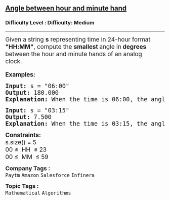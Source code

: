 <h2><a href="https://www.geeksforgeeks.org/problems/angle-between-hour-and-minute-hand0545/1">Angle between hour and minute hand</a></h2><h3>Difficulty Level : Difficulty: Medium</h3><hr><div class="problems_problem_content__Xm_eO"><p id="posted-message-container" class="zcmsgcnt lazy-load lazy-load-lastmsg textL" dir="auto" style="box-sizing: border-box; margin: 0px 26px 0px 0px; padding: 0.1px 0px 0px; outline: 0px; border: 0px; vertical-align: baseline; background-image: initial; background-position: initial; background-size: initial; background-repeat: initial; background-attachment: initial; background-origin: initial; background-clip: initial; font-family: inherit; text-shadow: none; overflow-wrap: break-word; text-wrap-mode: wrap; color: #222222; font-size: 15.008px; letter-spacing: 0.01px;"><span style="font-size: 14pt;">Given a string <strong>s</strong> representing time in 24-hour format <strong>"HH:MM"</strong>, compute the <strong data-start="141" data-end="170">smallest </strong>angle in<strong data-start="141" data-end="170"> degrees</strong> between the hour and minute hands of an analog clock.</span></p>
<p class="zcmsgcnt lazy-load lazy-load-lastmsg textL" dir="auto" style="box-sizing: border-box; margin: 0px 26px 0px 0px; padding: 0.1px 0px 0px; outline: 0px; border: 0px; vertical-align: baseline; background-image: initial; background-position: initial; background-size: initial; background-repeat: initial; background-attachment: initial; background-origin: initial; background-clip: initial; font-family: inherit; text-shadow: none; overflow-wrap: break-word; text-wrap-mode: wrap; color: #222222; font-size: 15.008px; letter-spacing: 0.01px;">&nbsp;</p>
<p class="zcmsgcnt lazy-load lazy-load-lastmsg textL" dir="auto" style="box-sizing: border-box; margin: 0px 26px 0px 0px; padding: 0.1px 0px 0px; outline: 0px; border: 0px; vertical-align: baseline; background-image: initial; background-position: initial; background-size: initial; background-repeat: initial; background-attachment: initial; background-origin: initial; background-clip: initial; font-family: inherit; text-shadow: none; overflow-wrap: break-word; text-wrap-mode: wrap; color: #222222; font-size: 15.008px; letter-spacing: 0.01px;"><span style="font-size: 14pt;"><strong>Examples:</strong></span></p>
<pre><span style="font-size: 14pt;"><strong>Input</strong><strong>: </strong>s = "06:00"
<strong>Output: </strong>180.000
<strong>Explanation: </strong>When the time is 06:00, the angle between the hour and minute hands of the clock is 180.000 degrees.</span></pre>
<pre><span style="font-size: 14pt;"><strong>Input</strong><strong>:</strong> s = "03:15"
<strong>Output: </strong>7.500
<strong>Explanation: </strong>When the time is 03:15, the angle between the hour and minute hands of the clock is 7.500 degrees.</span></pre>
<p><span style="font-size: 14pt;"><strong>Constraints:<br></strong>s.size() = 5</span><br><span style="font-size: 14pt;">00 ≤&nbsp; HH&nbsp; ≤ 23</span><br><span style="font-size: 14pt;">00 ≤&nbsp; MM&nbsp; ≤ 59</span></p></div><p><span style=font-size:18px><strong>Company Tags : </strong><br><code>Paytm</code>&nbsp;<code>Amazon</code>&nbsp;<code>Salesforce</code>&nbsp;<code>Infinera</code>&nbsp;<br><p><span style=font-size:18px><strong>Topic Tags : </strong><br><code>Mathematical</code>&nbsp;<code>Algorithms</code>&nbsp;